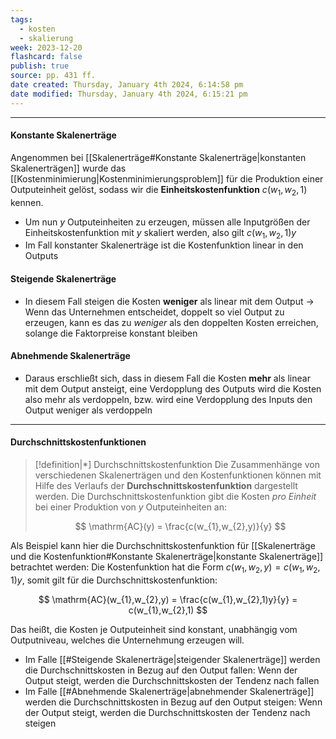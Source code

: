 ```yaml
---
tags:
  - kosten
  - skalierung
week: 2023-12-20
flashcard: false
publish: true
source: pp. 431 ff.
date created: Thursday, January 4th 2024, 6:14:58 pm
date modified: Thursday, January 4th 2024, 6:15:21 pm
---
```

***
#### Konstante Skalenerträge

Angenommen bei [[Skalenerträge#Konstante Skalenerträge|konstanten Skalenerträgen]] wurde das [[Kostenminimierung|Kostenminimierungsproblem]] für die Produktion einer Outputeinheit gelöst, sodass wir die **Einheitskostenfunktion** $c(w_{1},w_{2},1)$ kennen.

- Um nun $y$ Outputeinheiten zu erzeugen, müssen alle Inputgrößen der Einheitskostenfunktion mit $y$ skaliert werden, also gilt $c(w_{1},w_{2},1)y$ 
- Im Fall konstanter Skalenerträge ist die Kostenfunktion linear in den Outputs

#### Steigende Skalenerträge

- In diesem Fall steigen die Kosten **weniger** als linear mit dem Output $\longrightarrow$ Wenn das Unternehmen entscheidet, doppelt so viel Output zu erzeugen, kann es das zu *weniger* als den doppelten Kosten erreichen, solange die Faktorpreise konstant bleiben

#### Abnehmende Skalenerträge

- Daraus erschließt sich, dass in diesem Fall die Kosten **mehr** als linear mit dem Output ansteigt, eine Verdopplung des Outputs wird die Kosten also mehr als verdoppeln, bzw. wird eine Verdopplung des Inputs den Output weniger als verdoppeln

***
#### Durchschnittskostenfunktionen

> [!definition|*] Durchschnittskostenfunktion
> Die Zusammenhänge von verschiedenen Skalenerträgen und den Kostenfunktionen können mit Hilfe des Verlaufs der **Durchschnittskostenfunktion** dargestellt werden. Die Durchschnittskostenfunktion gibt die Kosten *pro Einheit* bei einer Produktion von $y$ Outputeinheiten an:
> 
> $$
> \mathrm{AC}(y) = \frac{c(w_{1},w_{2},y)}{y}
> $$

Als Beispiel kann hier die Durchschnittskostenfunktion für [[Skalenerträge und die Kostenfunktion#Konstante Skalenerträge|konstante Skalenerträge]] betrachtet werden: Die Kostenfunktion hat die Form $c(w_{1},w_{2},y) = c(w_{1},w_{2},1)y$, somit gilt für die Durchschnittskostenfunktion:

$$
\mathrm{AC}(w_{1},w_{2},y) = \frac{c(w_{1},w_{2},1)y}{y} = c(w_{1},w_{2},1)
$$

Das heißt, die Kosten je Outputeinheit sind konstant, unabhängig vom Outputniveau, welches die Unternehmung erzeugen will.

- Im Falle [[#Steigende Skalenerträge|steigender Skalenerträge]] werden die Durchschnittskosten in Bezug auf den Output fallen: Wenn der Output steigt, werden die Durchschnittskosten der Tendenz nach fallen
- Im Falle [[#Abnehmende Skalenerträge|abnehmender Skalenerträge]] werden die Durchschnittskosten in Bezug auf den Output steigen: Wenn der Output steigt, werden die Durchschnittskosten der Tendenz nach steigen